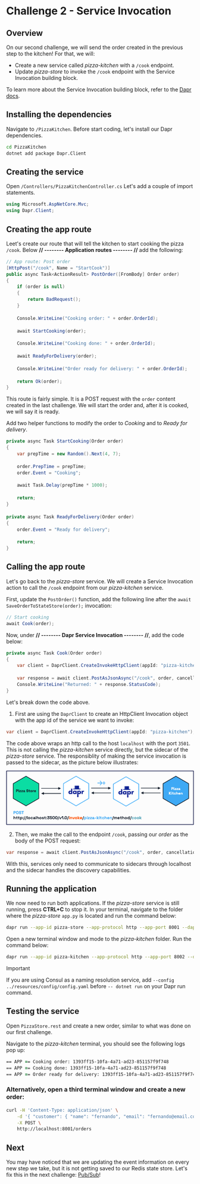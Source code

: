 # Challenge 2 - Service Invocation

## Overview

On our second challenge, we will send the order created in the previous step to the kitchen! For that, we will:

- Create a new service called _pizza-kitchen_ with a `/cook` endpoint.
- Update _pizza-store_ to invoke the `/cook` endpoint with the Service Invocation building block.

To learn more about the Service Invocation building block, refer to the [Dapr docs](https://docs.dapr.io/developing-applications/building-blocks/service-invocation/).

## Installing the dependencies

Navigate to `/PizzaKitchen`. Before start coding, let's install our Dapr dependencies.

```bash
cd PizzaKitchen
dotnet add package Dapr.Client
```

## Creating the service

Open `/Controllers/PizzaKitchenController.cs` Let's add a couple of import statements.

```csharp
using Microsoft.AspNetCore.Mvc;
using Dapr.Client;
```

## Creating the app route

Leet's create our route that will tell the kitchen to start cooking the pizza `/cook`. Below **// -------- Application routes -------- //** add the following:

```csharp
// App route: Post order
[HttpPost("/cook", Name = "StartCook")]
public async Task<ActionResult> PostOrder([FromBody] Order order)
{
    if (order is null)
    {
        return BadRequest();
    }

    Console.WriteLine("Cooking order: " + order.OrderId);

    await StartCooking(order);

    Console.WriteLine("Cooking done: " + order.OrderId);

    await ReadyForDelivery(order);

    Console.WriteLine("Order ready for delivery: " + order.OrderId);

    return Ok(order);
}
```

This route is fairly simple. It is a POST request with the `order` content created in the last challenge. We will start the order and, after it is cooked, we will say it is ready.

Add two helper functions to modify the order to _Cooking_ and to _Ready for delivery_.

```csharp
private async Task StartCooking(Order order)
{
    var prepTime = new Random().Next(4, 7);

    order.PrepTime = prepTime;
    order.Event = "Cooking";
   
    await Task.Delay(prepTime * 1000);

    return;
}

private async Task ReadyForDelivery(Order order)
{
    order.Event = "Ready for delivery";

    return;
}
```

## Calling the app route

Let's go back to the _pizza-store_ service. We will create a Service Invocation action to call the `/cook` endpoint from our _pizza-kitchen_ service.

First, update the `PostOrder()` function, add the following line after the `await SaveOrderToStateStore(order);` invocation:

```csharp
// Start cooking
await Cook(order);
```

Now, under **// -------- Dapr Service Invocation -------- //**, add the code below:

```csharp
private async Task Cook(Order order)
{
    var client = DaprClient.CreateInvokeHttpClient(appId: "pizza-kitchen");

    var response = await client.PostAsJsonAsync("/cook", order, cancellationToken: CancellationToken.None);
    Console.WriteLine("Returned: " + response.StatusCode);
}
```

Let's break down the code above.

1. First are using the `DaprClient` to create an HttpClient Invocation object with the app id of the service we want to invoke:

```csharp
var client = DaprClient.CreateInvokeHttpClient(appId: "pizza-kitchen");
```

The code above wraps an http call to the host `localhost` with the port `3501`. This is not calling the _pizza-kitchen_ service directly, but the sidecar of the _pizza-store_ service. The responsiblity of making the service invocation is passed to the sidecar, as the picture below illustrates:

![service-invocation](/imgs/service-invocation.png)

2. Then, we make the call to the endpoint `/cook`, passing our _order_ as the body of the POST request:

```csharp
var response = await client.PostAsJsonAsync("/cook", order, cancellationToken: CancellationToken.None);
```

With this, services only need to communicate to sidecars through localhost and the sidecar handles the discovery capabilities.

## Running the application

We now need to run both applications. If the _pizza-store_ service is still running, press **CTRL+C** to stop it. In your terminal, navigate to the folder where the _pizza-store_ `app.py` is located and run the command below:

```bash
dapr run --app-id pizza-store --app-protocol http --app-port 8001 --dapr-http-port 3501 --resources-path ../resources  -- dotnet run
```

Open a new terminal window and mode to the _pizza-kitchen_ folder. Run the command below:

```bash
dapr run --app-id pizza-kitchen --app-protocol http --app-port 8002 --dapr-http-port 3502 --resources-path ../resources  -- dotnet run
```

> [!IMPORTANT]
> If you are using Consul as a naming resolution service, add `--config ../resources/config/config.yaml` before `-- dotnet run` on your Dapr run command.

## Testing the service

Open `PizzaStore.rest` and create a new order, similar to what was done on our first challenge.

Navigate to the _pizza-kitchen_ terminal, you should see the following logs pop up:

```zsh
== APP == Cooking order: 1393ff15-10fa-4a71-ad23-851157f9f748
== APP == Cooking done: 1393ff15-10fa-4a71-ad23-851157f9f748
== APP == Order ready for delivery: 1393ff15-10fa-4a71-ad23-851157f9f748
```

### Alternatively, open a third terminal window and create a new order:

```bash
curl -H 'Content-Type: application/json' \
    -d '{ "customer": { "name": "fernando", "email": "fernando@email.com" }, "items": [ { "type":"vegetarian", "amount": 2 } ] }' \
    -X POST \
    http://localhost:8001/orders
```

## Next

You may have noticed that we are updating the event information on every new step we take, but it is not getting saved to our Redis state store. Let's fix this in the next challenge: [Pub/Sub](/docs/challenge-3/dotnet.md)!

